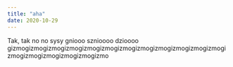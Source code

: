 ```yaml
---
title: "aha"
date: 2020-10-29
---
```

Tak, tak no no sysy gniooo sznioooo dzioooo
gizmogizmogizmogizmogizmogizmogizmogizmogizmogizmogizmogizmogizmogizmogizmogizmogizmogizmo
